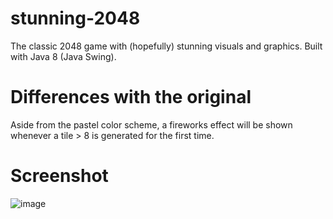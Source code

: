 # stunning-2048
The classic 2048 game with (hopefully) stunning visuals and graphics. Built with Java 8 (Java Swing).

# Differences with the original
Aside from the pastel color scheme, a fireworks effect will be shown whenever a tile > 8 is generated for the first time.

# Screenshot
![image](https://user-images.githubusercontent.com/47552445/188309510-6e2fd31c-f070-4195-b504-f54e589b5209.png)
